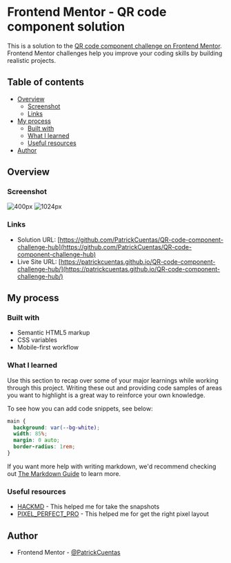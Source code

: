 # Frontend Mentor - QR code component solution

This is a solution to the [QR code component challenge on Frontend Mentor](https://www.frontendmentor.io/challenges/qr-code-component-iux_sIO_H). Frontend Mentor challenges help you improve your coding skills by building realistic projects.

## Table of contents

- [Overview](#overview)
  - [Screenshot](#screenshot)
  - [Links](#links)
- [My process](#my-process)
  - [Built with](#built-with)
  - [What I learned](#what-i-learned)
  - [Useful resources](#useful-resources)
- [Author](#author)

## Overview

### Screenshot

![400px](https://i.imgur.com/ZVxfKUS.png)
![1024px](https://i.imgur.com/HiFgcO8.png)

### Links

- Solution URL: [https://github.com/PatrickCuentas/QR-code-component-challenge-hub](https://github.com/PatrickCuentas/QR-code-component-challenge-hub)
- Live Site URL: [https://patrickcuentas.github.io/QR-code-component-challenge-hub/](https://patrickcuentas.github.io/QR-code-component-challenge-hub/)

## My process

### Built with

- Semantic HTML5 markup
- CSS variables
- Mobile-first workflow

### What I learned

Use this section to recap over some of your major learnings while working through this project. Writing these out and providing code samples of areas you want to highlight is a great way to reinforce your own knowledge.

To see how you can add code snippets, see below:

```css
main {
  background: var(--bg-white);
  width: 85%;
  margin: 0 auto;
  border-radius: 1rem;
}
```

If you want more help with writing markdown, we'd recommend checking out [The Markdown Guide](https://www.markdownguide.org/) to learn more.

### Useful resources

- [HACKMD](https://hackmd.io/) - This helped me for take the snapshots
- [PIXEL_PERFECT_PRO](https://chrome.google.com/webstore/detail/pixel-perfect-pro/nnhifpoojdlddpnhjbhiagddgckpmpfb) - This helped me for get the right pixel layout

## Author

- Frontend Mentor - [@PatrickCuentas](https://www.frontendmentor.io/profile/PatrickCuentas)
